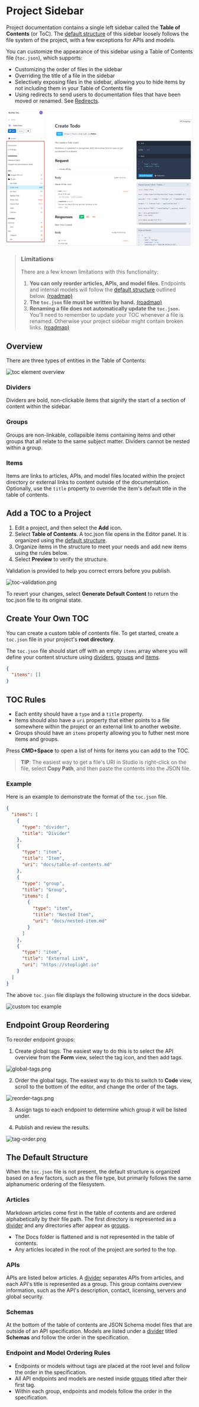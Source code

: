 # Project Sidebar

Project documentation contains a single left sidebar called the **Table of Contents** (or ToC). The [default structure](#the-default-structure) of this sidebar loosely follows the file system of the project, with a few exceptions for APIs and models. 

You can customize the appearance of this sidebar using a Table of Contents file (`toc.json`), which supports:

- Customizing the order of files in the sidebar
- Overriding the title of a file in the sidebar
- Selectively exposing files in the sidebar, allowing you to hide items by not including them in your Table of Contents file
- Using redirects to send users to documentation files that have been moved or renamed. See  [Redirects](../e2.configure-redirects.md).

![studio demo documentation](../../assets/images/studio-demo-docs.png)

> ### Limitations
> 
> There are a few known limitations with this functionality:
> 
> 1. **You can only reorder articles, APIs, and model files.** Endpoints and internal models will follow the [default structure](#the-default-structure) outlined below. [(roadmap)](https://roadmap.stoplight.io/c/110-custom-ordering-for-endpoints-and-models)
> 2. **The `toc.json` file must be written by hand.** [(roadmap)](https://roadmap.stoplight.io/c/112-table-of-contents-editor)
> 3. **Renaming a file does not automatically update the `toc.json`.** You'll need to remember to update your TOC whenever a file is renamed. Otherwise your project sidebar might contain broken links. [(roadmap)](https://roadmap.stoplight.io/c/96-automatically-rewrite-references-and-links-on-filename-change)
> 

## Overview

There are three types of entities in the Table of Contents:

![toc element overview](../../assets/images/toc-overview.png)

### Dividers

Dividers are bold, non-clickable items that signify the start of a section of content within the sidebar.

### Groups

Groups are non-linkable, collapsible items containing items and other groups that all relate to the same subject matter. Dividers cannot be nested within a group.

### Items

Items are links to articles, APIs, and model files located within the project directory or external links to content outside of the documentation. Optionally, use the `title` property to override the item's default title in the table of contents.

## Add a TOC to a Project

1. Edit a project, and then select the **Add** icon.
2. Select **Table of Contents**. A toc.json file opens in the Editor panel. It is organized using the [default structure](#the-default-structure).
3. Organize items in the structure to meet your needs and add new items using the rules below. 
4. Select **Preview** to verify the structure.

Validation is provided to help you correct errors before you publish.

![toc-validation.png](https://stoplight.io/api/v1/projects/cHJqOjI/images/5Tr1xFQBeg0)


To revert your changes, select **Generate Default Content** to return the toc.json file to its original state. 

## Create Your Own TOC

You can create a custom table of contents file. To get started, create a `toc.json` file in your project's **root directory**.

The `toc.json` file should start off with an empty `items` array where you will define your content structure using [dividers](#dividers), [groups](#groups) and [items](#items).

<!-- title: toc.json -->
```json
{
  "items": []
}
```

## TOC Rules

- Each entity should have a `type` and a `title` property. 
- Items should also have a `uri` property that either points to a file somewhere within the project or an external link to another website. 
- Groups should have an `items` property allowing you to futher nest more items and groups.

Press **CMD+Space** to open a list of hints for items you can add to the TOC.

> **TIP**: The easiest way to get a file's URI in Studio is right-click on the file, select **Copy Path**, and then paste the contents into the JSON file.
>

### Example

Here is an example to demonstrate the format of the `toc.json` file. 

<!--
title: toc.json
-->
```json
{
  "items": [
    {
      "type": "divider",
      "title": "Divider"
    },
    {
      "type": "item",
      "title": "Item",
      "uri": "docs/table-of-contents.md"
    },
    {
      "type": "group",
      "title": "Group",
      "items": [
        {
          "type": "item",
          "title": "Nested Item",
          "uri": "docs/nested-item.md"
        }
      ]
    },
    {
      "type": "item",
      "title": "External Link",
      "uri": "https://stoplight.io"
    }
  ]
}
```

The above `toc.json` file displays the following structure in the docs sidebar.

![custom toc example](../../assets/images/custom-toc-example.png)

## Endpoint Group Reordering

To reorder endpoint groups:

1. Create global tags. The easiest way to do this is to select the API overview from the **Form** view, select the tag icon, and then add tags.
<!-- focus: center -->
![global-tags.png](https://stoplight.io/api/v1/projects/cHJqOjI/images/6qZrKIl2LCU)

2. Order the global tags. The easiest way to do this to switch to **Code** view, scroll to the bottom of the editor, and change the order of the tags.
<!-- focus: center -->
![reorder-tags.png](https://stoplight.io/api/v1/projects/cHJqOjI/images/o2rWrFPDrpI)

3. Assign tags to each endpoint to determine which group it will be listed under.

4. Publish and review the results.
<!-- focus: center -->
![tag-order.png](https://stoplight.io/api/v1/projects/cHJqOjI/images/UcWagdp1nqg)

## The Default Structure

When the `toc.json` file is not present, the default structure is organized based on a few factors, such as the file type, but primarily follows the same alphanumeric ordering of the filesystem.

### Articles

Markdown articles come first in the table of contents and are ordered alphabetically by their file path. The first directory is represented as a [divider](#dividers) and any directories after appear as [groups](#groups). 

- The Docs folder is flattened and is not represented in the table of contents. 
- Any articles located in the root of the project are sorted to the top. 
<!-- - If a `README.md` file exists, it is put in the first position.-->

### APIs

APIs are listed below articles. A [divider](#dividers) separates APIs from articles, and each API's title is represented as a group. This group contains overview information, such as the API's description, contact, licensing, servers and global security. 

### Schemas

At the bottom of the table of contents are JSON Schema model files that are outside of an API specification. Models are listed under a [divider](#dividers) titled **Schemas** and follow the order in the specification.

### Endpoint and Model Ordering Rules

- Endpoints or models without tags are placed at the root level and follow the order in the specification. 
- All API endpoints and models are nested inside [groups](#groups) titled after their first tag. 
- Within each group, endpoints and models follow the order in the specification.